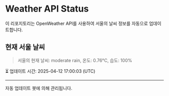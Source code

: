 
# Weather API Status

이 리포지토리는 OpenWeather API를 사용하여 서울의 날씨 정보를 자동으로 업데이트합니다.

## 현재 서울 날씨
> 서울의 현재 날씨: moderate rain, 온도: 0.76°C, 습도: 100%

⏳ 업데이트 시간: 2025-04-12 17:00:03 (UTC)

---
자동 업데이트 봇에 의해 관리됩니다.
